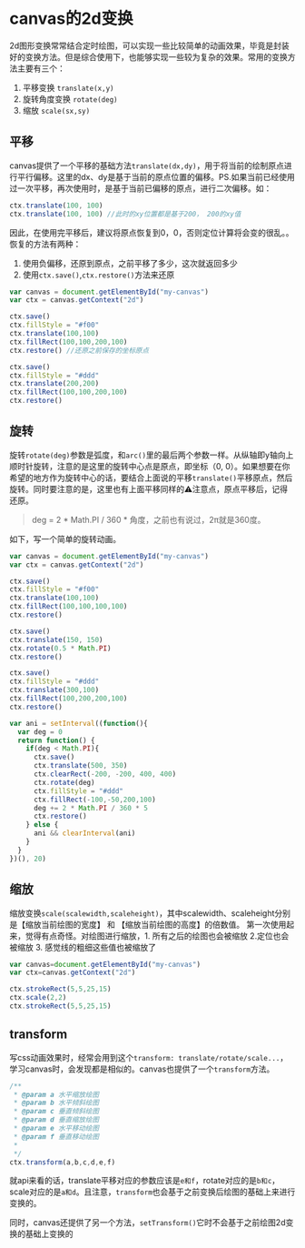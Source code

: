 # canvas的2d变换

2d图形变换常常结合定时绘图，可以实现一些比较简单的动画效果，毕竟是封装好的变换方法。但是综合使用下，也能够实现一些较为复杂的效果。常用的变换方法主要有三个：  
1. 平移变换 `translate(x,y)`
2. 旋转角度变换 `rotate(deg)`
3. 缩放 `scale(sx,sy)`

## 平移
canvas提供了一个平移的基础方法`translate(dx,dy)`，用于将当前的绘制原点进行平行偏移。这里的dx、dy是基于当前的原点位置的偏移。PS.如果当前已经使用过一次平移，再次使用时，是基于当前已偏移的原点，进行二次偏移。如：
```js
ctx.translate(100, 100)
ctx.translate(100, 100) //此时的xy位置都是基于200， 200的xy值
```

因此，在使用完平移后，建议将原点恢复到0，0，否则定位计算将会变的很乱。。
恢复的方法有两种：
1. 使用负偏移，还原到原点，之前平移了多少，这次就返回多少
2. 使用`ctx.save()`,`ctx.restore()`方法来还原

```js
var canvas = document.getElementById("my-canvas")
var ctx = canvas.getContext("2d")

ctx.save()
ctx.fillStyle = "#f00"
ctx.translate(100,100)
ctx.fillRect(100,100,200,100)
ctx.restore() //还原之前保存的坐标原点

ctx.save()
ctx.fillStyle = "#ddd"
ctx.translate(200,200)
ctx.fillRect(100,100,200,100)
ctx.restore()
```

## 旋转
旋转`rotate(deg)`参数是弧度，和`arc()`里的最后两个参数一样。从纵轴即y轴向上顺时针旋转，注意的是这里的旋转中心点是原点，即坐标（0, 0）。如果想要在你希望的地方作为旋转中心的话，要结合上面说的平移`translate()`平移原点，然后旋转。同时要注意的是，这里也有上面平移同样的⚠️注意点，原点平移后，记得还原。
> deg = 2 * Math.PI / 360 * 角度，之前也有说过，2π就是360度。

如下，写一个简单的旋转动画。
```js
var canvas = document.getElementById("my-canvas")
var ctx = canvas.getContext("2d")

ctx.save()
ctx.fillStyle = "#f00"
ctx.translate(100,100)
ctx.fillRect(100,100,100,100)
ctx.restore()

ctx.save()
ctx.translate(150, 150)
ctx.rotate(0.5 * Math.PI)
ctx.restore()

ctx.save()
ctx.fillStyle = "#ddd"
ctx.translate(300,100)
ctx.fillRect(100,200,200,100)
ctx.restore()

var ani = setInterval((function(){
  var deg = 0
  return function() {
    if(deg < Math.PI){
      ctx.save()
      ctx.translate(500, 350)
      ctx.clearRect(-200, -200, 400, 400)
      ctx.rotate(deg)
      ctx.fillStyle = "#ddd"
      ctx.fillRect(-100,-50,200,100)
      deg += 2 * Math.PI / 360 * 5
      ctx.restore()
    } else {
      ani && clearInterval(ani)
    }
  }
})(), 20)
```

## 缩放
缩放变换`scale(scalewidth,scaleheight)`，其中scalewidth、scaleheight分别是【缩放当前绘图的宽度】 和 【缩放当前绘图的高度】的倍数值。
第一次使用起来，觉得有点奇怪。对绘图进行缩放，1. 所有之后的绘图也会被缩放 2.定位也会被缩放 3. 感觉线的粗细这些值也被缩放了

```js
var canvas=document.getElementById("my-canvas")
var ctx=canvas.getContext("2d")

ctx.strokeRect(5,5,25,15)
ctx.scale(2,2)
ctx.strokeRect(5,5,25,15)
```

## transform
写css动画效果时，经常会用到这个`transform: translate/rotate/scale...`，学习canvas时，会发现都是相似的。canvas也提供了一个`transform`方法。

```js
/**
 * @param a 水平缩放绘图
 * @param b 水平倾斜绘图
 * @param c 垂直倾斜绘图
 * @param d 垂直缩放绘图
 * @param e 水平移动绘图
 * @param f 垂直移动绘图
 * 
 */
ctx.transform(a,b,c,d,e,f)
```

就api来看的话，translate平移对应的参数应该是`e和f`，rotate对应的是`b和c`，scale对应的是`a和d`。且注意，`transform`也会基于之前变换后绘图的基础上来进行变换的。

同时，canvas还提供了另一个方法，`setTransform()`它时不会基于之前绘图2d变换的基础上变换的
